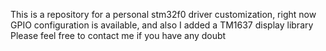 This is a repository for a personal stm32f0 driver customization, right now GPIO configuration is available, and also I added a TM1637 display library
Please feel free to contact me if you have any doubt

